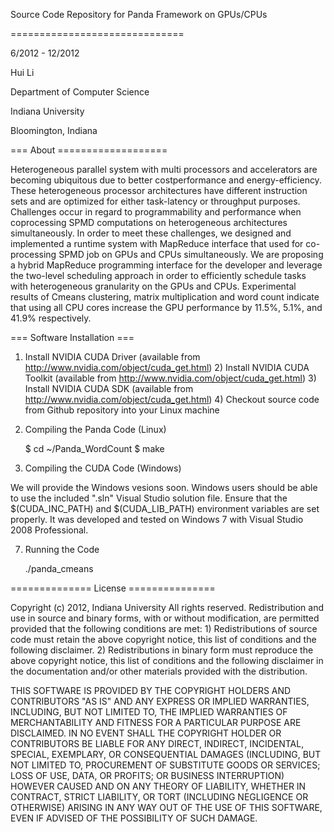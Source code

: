 Source Code Repository for Panda Framework on GPUs/CPUs

==============================

6/2012 - 12/2012

Hui Li              

Department of Computer Science     

Indiana University       

Bloomington, Indiana


=== About ===================

Heterogeneous parallel system with multi processors and accelerators are becoming ubiquitous due to better costperformance
and energy-efficiency. These heterogeneous processor architectures have different instruction sets and are optimized
for either task-latency or throughput purposes. Challenges occur in regard to programmability and performance when coprocessing SPMD computations on heterogeneous architectures simultaneously. In order to meet these challenges, we designed and implemented a runtime system with MapReduce interface that used for co-processing SPMD job on GPUs and CPUs simultaneously. We are proposing a hybrid MapReduce programming interface for the developer and leverage the two-level scheduling approach in order to efficiently schedule tasks with heterogeneous granularity on the GPUs and CPUs. Experimental results of Cmeans clustering, matrix multiplication and word count indicate that using all CPU cores increase the GPU performance by 11.5%, 5.1%, and 41.9% respectively. 

=== Software Installation ===

1) Install NVIDIA CUDA Driver (available from http://www.nvidia.com/object/cuda_get.html)                                 2) Install NVIDIA CUDA Toolkit (available from http://www.nvidia.com/object/cuda_get.html)                                3) Install NVIDIA CUDA SDK (available from http://www.nvidia.com/object/cuda_get.html)                                    4) Checkout source code from Github repository into your Linux machine

5) Compiling the Panda Code (Linux)

    $ cd ~/Panda_WordCount
    $ make

6) Compiling the CUDA Code (Windows) 

We will provide the Windows vesions soon. Windows users should be able to use the included ".sln" Visual Studio solution file. Ensure that the $(CUDA_INC_PATH) and $(CUDA_LIB_PATH) environment variables are set properly. It was developed and tested on Windows 7 with Visual Studio 2008 Professional.

7) Running the Code

    ./panda_cmeans

============== License ===============

Copyright (c) 2012, Indiana University  All rights reserved. Redistribution and use in source and binary forms, with or without modification, are permitted provided that the following conditions are met: 1) Redistributions of source code must retain the above copyright notice, this list of conditions and the following disclaimer. 2) Redistributions in binary form must reproduce the above copyright notice, this list of conditions and the following disclaimer in the documentation and/or other materials provided with the distribution.

THIS SOFTWARE IS PROVIDED BY THE COPYRIGHT HOLDERS AND CONTRIBUTORS "AS IS" AND ANY EXPRESS OR IMPLIED WARRANTIES, INCLUDING, BUT NOT LIMITED TO, THE IMPLIED WARRANTIES OF MERCHANTABILITY AND FITNESS FOR A PARTICULAR PURPOSE ARE DISCLAIMED. IN NO EVENT SHALL THE COPYRIGHT HOLDER OR CONTRIBUTORS BE LIABLE FOR ANY DIRECT, INDIRECT, INCIDENTAL, SPECIAL, EXEMPLARY, OR CONSEQUENTIAL DAMAGES (INCLUDING, BUT NOT LIMITED TO, PROCUREMENT OF SUBSTITUTE GOODS OR SERVICES; LOSS OF USE, DATA, OR PROFITS; OR BUSINESS INTERRUPTION) HOWEVER CAUSED AND ON ANY THEORY OF LIABILITY, WHETHER IN CONTRACT, STRICT LIABILITY, OR TORT (INCLUDING NEGLIGENCE OR OTHERWISE) ARISING IN ANY WAY OUT OF THE USE OF THIS SOFTWARE, EVEN IF ADVISED OF THE POSSIBILITY OF SUCH DAMAGE.

